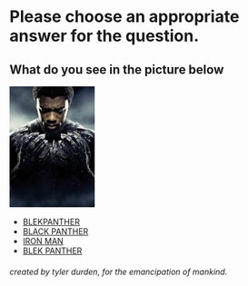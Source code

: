 # Please choose an appropriate answer for the question.

## What do you see in the picture below

<img src="media/panther.jpg" width="150"/>


* [BLEKPANTHER](./3.md)
* [BLACK PANTHER](./nice.md)
* [IRON MAN](./nice.md)
* [BLEK PANTHER](./nice.md)




###### created by tyler durden, for the  emancipation of mankind.
